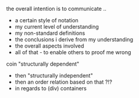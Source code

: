
the overall intention is to communicate ..
- a certain style of notation
- my current level of understanding
- my non-standard definitions
- the conclusions i derive from my understanding
- the overall aspects involved
- all of that - to enable others to proof me wrong

coin "structurally dependent"
- then "structurally independent"
- then an order relation based on that ?!?
- in regards to (div) containers
